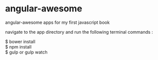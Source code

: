 # angular-awesome
angular-awesome apps for my first javascript book

navigate to the app directory and run the following terminal commands :

$ bower install <br>
$ npm install <br>
$ gulp or gulp watch
